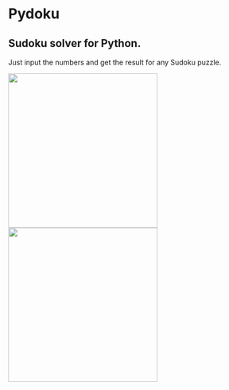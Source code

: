 # Pydoku

## Sudoku solver for Python. 

Just input the numbers and get the result for any Sudoku puzzle.

<img src="before/gui.png" width="300" height="310">

<img src="after/gui.png" width="300" height="310">